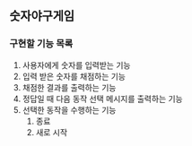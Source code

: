 ## 숫자야구게임

### 구현할 기능 목록
1. 사용자에게 숫자를 입력받는 기능
1. 입력 받은 숫자를 채점하는 기능
1. 채점한 결과를 출력하는 기능
1. 정답일 때 다음 동작 선택 메시지를 출력하는 기능
1. 선택한 동작을 수행하는 기능
    1. 종료
    1. 새로 시작 